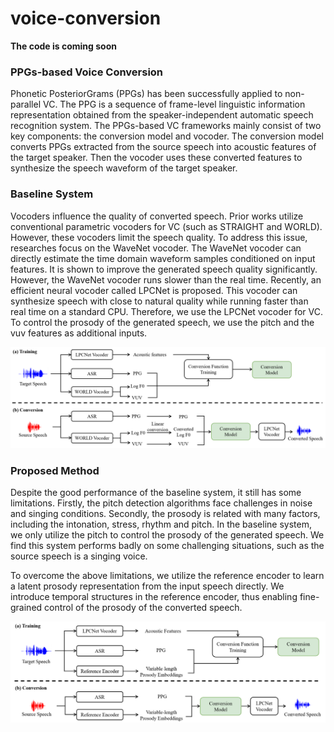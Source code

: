 # voice-conversion

**The code is coming soon**

[blog]: zeroqiaoba.github.io/voice-conversion



### PPGs-based Voice Conversion

Phonetic PosteriorGrams (PPGs) has been successfully applied to non-parallel VC. The PPG is a sequence of frame-level linguistic information representation obtained from the speaker-independent automatic speech recognition system. The PPGs-based VC frameworks mainly consist of two key components: the conversion model and vocoder.  The conversion model converts PPGs extracted from the source speech into acoustic features of the target speaker.  Then the vocoder uses these converted features to synthesize the speech waveform of the target speaker.          



### Baseline System

 Vocoders influence the quality of converted speech. Prior works utilize conventional parametric vocoders for VC (such as STRAIGHT and WORLD).   However, these vocoders limit the speech quality. To address this issue, researches focus on the WaveNet vocoder. The WaveNet vocoder can directly estimate the time domain waveform samples conditioned on input features.  It is shown to improve the generated speech quality significantly. However, the WaveNet vocoder runs slower than the real time. Recently, an efficient neural vocoder called LPCNet is proposed. This vocoder can synthesize speech with close to natural quality while running faster than real time on a standard CPU. Therefore, we use the LPCNet vocoder for VC. To control the prosody of the generated speech, we use the pitch and the vuv features as additional inputs. 



![1](image\1.png)



### Proposed Method

Despite the good performance of the baseline system, it still has some limitations. Firstly, the pitch detection algorithms face challenges in noise and singing conditions. Secondly, the prosody is related with many factors, including the intonation, stress, rhythm and pitch. In the baseline system, we only utilize the pitch to control the prosody of the generated speech. We find this system performs badly on some challenging situations, such as the source speech is a singing voice.

To overcome the above limitations, we utilize the reference encoder to learn a latent prosody  representation from the input speech directly. We introduce temporal structures in the reference encoder,             thus enabling fine-grained control of the prosody of the converted speech. 

 ![1](image\2.png)
